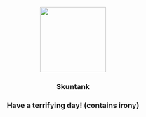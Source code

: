 <p align="center">
    <img src="https://raw.githubusercontent.com/PokeAPI/sprites/master/sprites/pokemon/435.png" width="150" height="150">
</p>
<h3 align="center"> <b>Skuntank</b></h3>
<h3 align="center">Have a terrifying day! (contains irony)</h3>
